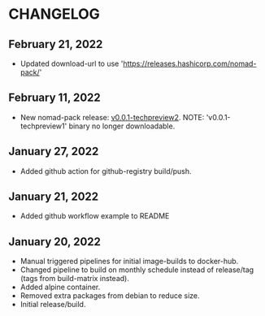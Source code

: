 # CHANGELOG

## February 21, 2022
  * Updated download-url to use 'https://releases.hashicorp.com/nomad-pack/'

## February 11, 2022
  * New nomad-pack release: [v0.0.1-techpreview2](https://github.com/hashicorp/nomad-pack/blob/main/CHANGELOG.md#001-techpreview2-february-07-2022). NOTE: 'v0.0.1-techpreview1' binary no longer downloadable.

## January 27, 2022
  * Added github action for github-registry build/push.

## January 21, 2022
  * Added github workflow example to README

## January 20, 2022
  * Manual triggered pipelines for initial image-builds to docker-hub.
  * Changed pipeline to build on monthly schedule instead of release/tag (tags from build-matrix instead).
  * Added alpine container.
  * Removed extra packages from debian to reduce size.
  * Initial release/build.
